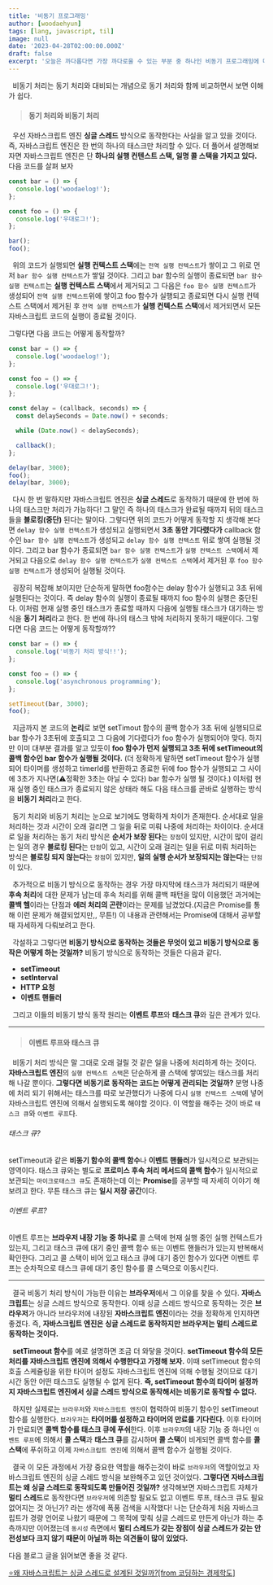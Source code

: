 ```yaml
---
title: '비동기 프로그래밍'
author: [woodaehyun]
tags: [lang, javascript, til]
image: null
date: '2023-04-28T02:00:00.000Z'
draft: false
excerpt: '오늘은 까다롭다면 가장 까다로울 수 있는 부분 중 하나인 비동기 프로그래밍에 대해서 정리해 보려고 한다. 비동기 프로그래밍이 왜 나오게 되었는지 또 어떻게 동작하는지 그 동작 원리를 정확하게 이해하는게 목적이다.'
---
```


&nbsp;&nbsp;비동기 처리는 동기 처리와 대비되는 개념으로 동기 처리와 함께 비교하면서 보면 이해가 쉽다.

> #### 동기 처리와 비동기 처리

&nbsp;&nbsp;우선 자바스크립트 엔진 **싱글 스레드** 방식으로 동작한다는 사실을 알고 있을 것이다. 즉, 자바스크립트 엔진은 한 번의 하나의 태스크만 처리할 수 있다. 더 풀어서 설명해보자면 자바스크립트 엔진은 단 **하나의 실행 컨텐스트 스택, 일명 콜 스택을 가지고 있다.** 다음 코드를 살펴 보자

```javascript
const bar = () => {
  console.log('woodaelog!');
};

const foo = () => {
  console.log('우대로그!');
};

bar();
foo();
```

&nbsp;&nbsp;위의 코드가 실행되면 **실행 컨텍스트 스택**에는 `전역 실행 컨텍스트`가 쌓이고 그 위로 먼저 `bar 함수 실행 컨텍스트`가 쌓일 것이다. 그리고 bar 함수의 실행이 종료되면 `bar 함수 실행 컨텍스트`는 **실행 컨텍스트 스택**에서 제거되고 그 다음은 `foo 함수 실행 컨텍스트`가 생성되어 `전역 실행 컨텍스트`위에 쌓이고 foo 함수가 실행되고 종료되면 다시 실행 컨텍스트 스택에서 제거된 후 `전역 실행 컨텍스트`가 **실행 컨텍스트 스택**에서 제거되면서 모든 자바스크립트 코드의 실행이 종료될 것이다.

그렇다면 다음 코드는 어떻게 동작할까?

```javascript
const bar = () => {
  console.log('woodaelog!');
};

const foo = () => {
  console.log('우대로그!');
};

const delay = (callback, seconds) => {
  const delaySeconds = Date.now() + seconds;

  while (Date.now() < delaySeconds);

  callback();
};

delay(bar, 3000);
foo();
delay(bar, 3000);
```

&nbsp;&nbsp;다시 한 번 말하지만 자바스크립트 엔진은 **싱글 스레드**로 동작하기 때문에 한 번에 하나의 태스크만 처리가 가능하다! 그 말인 즉 하나의 태스크가 완료될 때까지 뒤의 태스크들을 **블로킹(중단)** 된다는 말이다. 그렇다면 위의 코드가 어떻게 동작할 지 생각해 본다면 `delay 함수 실행 컨텍스트`가 생성되고 실행되면서 **3초 동안 기다렸다가** callback 함수인 `bar 함수 실행 컨텍스트`가 생성되고 `delay 함수 실행 컨텍스트` 위로 쌓여 실행될 것이다. 그리고 bar 함수가 종료되면 `bar 함수 실행 컨텍스트`가 `실행 컨텍스트 스택`에서 제거되고 다음으로 `delay 함수 실행 컨텍스트`가 `실행 컨텍스트 스택`에서 제거된 후 `foo 함수 실행 컨텍스트`가 생성되어 실행될 것이다.

&nbsp;&nbsp;굉장히 복잡해 보이지만 단순하게 말하면 foo함수는 delay 함수가 실행되고 3초 뒤에 실행된다는 것이다. 즉 delay 함수의 실행이 종료될 때까지 foo 함수의 실행은 중단된다. 이처럼 현재 실행 중인 태스크가 종료할 때까지 다음에 실행될 태스크가 대기하는 방식을 **동기 처리**라고 한다. 한 번에 하나의 태스크 밖에 처리하지 못하기 때문이다. 그렇다면 다음 코드는 어떻게 동작할까??

```javascript
const bar = () => {
  console.log('비동기 처리 방식!!');
};

const foo = () => {
  console.log('asynchronous programming');
};

setTimeout(bar, 3000);
foo();
```

&nbsp;&nbsp;지금까지 본 코드의 **논리**로 보면 setTimout 함수의 콜백 함수가 3초 뒤에 실행되므로 bar 함수가 3초뒤에 호출되고 그 다음에 기다렸다가 foo 함수가 실행되어야 맞다. 하지만 이미 대부분 결과를 알고 있듯이 **foo 함수가 먼저 실행되고 3초 뒤에 setTimeout의 콜백 함수인 bar 함수가 실행될 것이다.** (더 정확하게 말하면 setTimeout 함수가 실행되어 타이머를 생성하고 timerId를 반환하고 종료한 뒤에 foo 함수가 실행되고 그 사이에 3초가 지나면(⚠️정확한 3초는 아닐 수 있다) bar 함수가 실행 될 것이다.) 이처럼 현재 실행 중인 태스크가 종료되지 않은 상태라 해도 다음 태스크를 곧바로 실행하는 방식을 **비동기 처리**라고 한다.

&nbsp;&nbsp;동기 처리와 비동기 처리는 눈으로 보기에도 명확하게 차이가 존재한다. 순서대로 일을 처리하는 것과 시간이 오래 걸리면 그 일을 뒤로 미뤄 나중에 처리하는 차이이다. 순서대로 일을 처리하는 동기 처리 방식은 **순서가 보장 된다**는 `장점`이 있지만, 시간이 많이 걸리는 일의 경우 **블로킹 된다**는 `단점`이 있고, 시간이 오래 걸리는 일을 뒤로 미뤄 처리하는 방식은 **블로킹 되지 않는다**는 `장점`이 있지만, **일의 실행 순서가 보장되지는 않는다**는 `단점`이 있다.

&nbsp;&nbsp;추가적으로 비동기 방식으로 동작하는 경우 가장 마지막에 태스크가 처리되기 때문에 **후속 처리**에 대한 문제가 남는데 후속 처리를 위해 콜백 패턴을 많이 이용했던 과거에는 **콜백 헬**이라는 단점과 **에러 처리의 곤란**이라는 문제를 남겼었다.(지금은 Promise를 통해 이런 문제가 해결되었지만,, 무튼!) 이 내용과 관련해서는 Promise에 대해서 공부할 때 자세하게 다뤄보려고 한다.

&nbsp;&nbsp;각설하고 그렇다면 **비동기 방식으로 동작하는 것들은 무엇이 있고 비동기 방식으로 동작은 어떻게 하는 것일까?** 비동기 방식으로 동작하는 것들은 다음과 같다.

- **setTimeout**
- **setInterval**
- **HTTP 요청**
- **이벤트 핸들러**

&nbsp;&nbsp;그리고 이들의 비동기 방식 동작 원리는 **이벤트 루프**와 **태스크 큐**와 깊은 관계가 있다.

---

> #### 이벤트 루프와 태스크 큐

&nbsp;&nbsp;비동기 처리 방식은 말 그대로 오래 걸릴 것 같은 일을 나중에 처리하게 하는 것이다. **자바스크립트 엔진**의 `실행 컨텍스트 스택`은 단순하게 콜 스택에 쌓여있는 태스크를 처리해 나갈 뿐이다. **그렇다면 비동기로 동작하는 코드는 어떻게 관리되는 것일까?** 분명 나중에 처리 되기 위해서는 태스크를 따로 보관했다가 나중에 다시 `실행 컨텍스트 스택`에 넣어 자바스크립트 엔진에 의해서 실행되도록 해야할 것이다. 이 역할을 해주는 것이 바로 `태스크 큐`와 `이벤트 루프`다.

###### 태스크 큐?

setTimeout과 같은 **비동기 함수의 콜백 함수**나 **이벤트 핸들러**가 일시적으로 보관되는 영역이다. 태스크 큐와는 별도로 **프로미스 후속 처리 메서드의 콜백 함수**가 일시적으로 보관되는 `마이크로태스크 큐`도 존재하는데 이는 **Promise**를 공부할 때 자세히 이야기 해보려고 한다. 무튼 태스크 큐는 **일시 저장 공간**이다.

###### 이벤트 루프?

이벤트 루프는 **브라우저 내장 기능 중 하나로** 콜 스택에 현재 실행 중인 실행 컨텍스트가 있는지, 그리고 태스크 큐에 대기 중인 콜백 함수 또는 이벤트 핸들러가 있는지 반복해서 확인한다. 그리고 콜 스택이 비어 있고 태스크 큐에 대기 중인 함수가 있다면 이벤트 루프는 순차적으로 태스크 큐에 대기 중인 함수를 콜 스택으로 이동시킨다.

---

&nbsp;&nbsp;결국 비동기 처리 방식이 가능한 이유는 **브라우저**에서 그 이유를 찾을 수 있다. **자바스크립트**는 싱글 스레드 방식으로 동작한다. 이때 싱글 스레드 방식으로 동작하는 것은 **브라우저**가 아니라 브라우저에 내장된 **자바스크립트 엔진**이라는 것을 정확하게 인지하면 좋겠다. 즉, **자바스크립트 엔진은 싱글 스레드로 동작하지만 브라우저는 멀티 스레드로 동작하는 것이다.**

&nbsp;&nbsp;**setTimeout 함수**를 예로 설명하면 조금 더 와닿을 것이다. **setTimeout 함수의 모든 처리를 자바스크립트 엔진에 의해서 수행한다고 가정해 보자.** 이때 setTimeout 함수의 호출 스케쥴링을 위한 타이머 설정도 자바스크립트 엔진에 의해 수행될 것이므로 대기 시간 동안 어떤 태스크도 실행될 수 없게 된다. **즉, setTimeout 함수의 타이머 설정까지 자바스크립트 엔진에서 싱글 스레드 방식으로 동작해서는 비동기로 동작할 수 없다.**

&nbsp;&nbsp;하지만 실제로는 `브라우저`와 `자바스크립트 엔진`이 협력하여 비동기 함수인 setTimeout 함수를 실행한다. `브라우저`는 **타이머를 설정하고 타이머의 만료를 기다린다.** 이후 타이머가 만료되면 **콜백 함수를 태스크 큐에 푸쉬**한다. 이후 `브라우저`의 내장 기능 중 하나인 `이벤트 루프`에 의해서 **콜 스택**과 **태스크 큐**를 감시하며 **콜 스택**이 비게되면 콜백 함수를 **콜 스택**에 푸쉬하고 이제 `자바스크립트 엔진`에 의해서 콜백 함수가 실행될 것이다.

&nbsp;&nbsp;결국 이 모든 과정에서 가장 중요한 역할을 해주는것이 바로 `브라우저`의 역할이었고 자바스크립트 엔진의 싱글 스레드 방식을 보완해주고 있던 것이었다. **그렇다면 자바스크립트는 왜 싱글 스레드로 동작되도록 만들어진 것일까?** 생각해보면 자바스크립트 자체가 **멀티 스레드**로 동작한다면 `브라우저`에 의존할 필요도 없고 이벤트 루프, 태스크 큐도 필요없어지는 것 아닌가? 라는 생각에 폭풍 검색을 시작했다! 나는 단순하게 처음 자바스크립트가 경량 언어로 나왔기 때문에 그 목적에 맞춰 싱글 스레드로 만든게 아닌가 하는 추측까지만 이어졌는데 `동시성` 측면에서 **멀티 스레드가 갖는 장점이 싱글 스레드가 갖는 안전성보다 크지 않기 때문이 아닐까 하는 의견들이 많이 있었다.**

다음 블로그 글을 읽어보면 좋을 것 같다.

<a href="https://ssocoit.tistory.com/269">⭐️왜 자바스크립트는 싱글 스레드로 설계된 것일까?[from 코딩하는 경제학도]</a>
